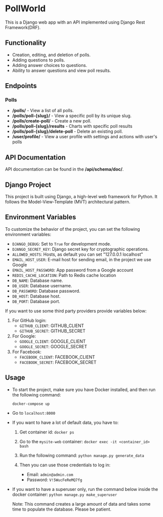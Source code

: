 # PollWorld

This is a Django web app with an API implemented using Django Rest Framework(DRF).

## Functionality

- Creation, editing, and deletion of polls.
- Adding questions to polls.
- Adding answer choices to questions.
- Ability to answer questions and view poll results.

## Endpoints

### Polls

- **/polls/** - View a list of all polls.
- **/polls/poll-{slug}/** - View a specific poll by its unique slug.
- **/polls/create-poll/** - Create a new poll.
- **/polls/poll-{slug}/results** - Charts with specific poll results
- **/polls/poll-{slug}/delete-poll** - Delete an existing poll.
- **/user/profile/** - View a user profile with settings and actions with user's polls

## API Documentation

API documentation can be found in the **/api/schema/doc/**.

## Django Project

This project is built using Django, a high-level web framework for Python. It follows the Model-View-Template (MVT) architectural pattern.

## Environment Variables

To customize the behavior of the project, you can set the following environment variables:

- `DJANGO_DEBUG`: Set to `True` for development mode.
- `DJANGO_SECRET_KEY`: Django secret key for cryptographic operations.
- `ALLOWED_HOSTS`: Hosts, as default you can set "127.0.0.1 localhost"
- `EMAIL_HOST_USER`: E-mail host for sending email, in the project we use Google
- `EMAIL_HOST_PASSWORD`: App password from a Google account
- `REDIS_CACHE_LOCATION`: Path to Redis cache location
- `DB_NAME`: Database name.
- `DB_USER`: Database username.
- `DB_PASSWORD`: Database password.
- `DB_HOST`: Database host.
- `DB_PORT`: Database port.

If you want to use some third party providers provide variables below:
1. For GitHub login:
   - `GITHUB_CLIENT`: GITHUB_CLIENT
   - `GITHUB_SECRET`: GITHUB_SECRET
2. For Google:
   - `GOOGLE_CLIENT`: GOOGLE_CLIENT
   - `GOOGLE_SECRET`: GOOGLE_SECRET
3. For Facebook:
   - `FACEBOOK_CLIENT`: FACEBOOK_CLIENT
   - `FACEBOOK_SECRET`: FACEBOOK_SECRET


## Usage

- To start the project, make sure you have Docker installed, and then run the following command:

   ```docker-compose up```

- Go to `localhost:8000`

- If you want to have a lot of default data, you have to:
  1. Get container id: `docker ps`
  2. Go to the `mysite-web` container:
     `docker exec -it <container_id> bash`

  3. Run the following command:
     `python manage.py generate_data`
  4. Then you can use those credentials to log in:
     - Email: `admin@admin.com`
     - Password: `V!5WucFeReMQ7fg`

- If you want to have a superuser only, run the command below inside the docker container:
    `python manage.py make_superuser`

  Note: This command creates a large amount of data and takes some time to populate the database. Please be patient.
    

